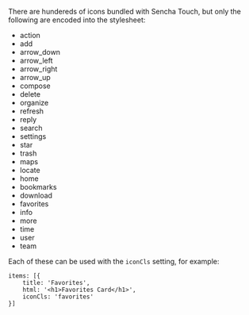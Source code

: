 There are hundereds of icons bundled with Sencha Touch, but only the following are encoded into the stylesheet:

* action
* add
* arrow_down
* arrow_left
* arrow_right
* arrow_up
* compose
* delete
* organize
* refresh
* reply
* search
* settings
* star
* trash
* maps
* locate
* home
* bookmarks
* download
* favorites
* info
* more
* time
* user
* team

Each of these can be used with the `iconCls` setting, for example:

    items: [{
        title: 'Favorites',
        html: '<h1>Favorites Card</h1>',
        iconCls: 'favorites'
    }]


